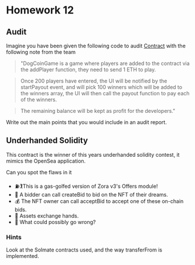 # Homework 12

## Audit
Imagine you have been given the following code to audit
[Contract](../../src//Lesson12/DogCoinGame.sol)
with the following note from the team

> "DogCoinGame is a game where players are added to the contract via the addPlayer
function, they need to send 1 ETH to play.

> Once 200 players have entered, the UI will be notified by the startPayout event, and will
pick 100 winners which will be added to the winners array, the UI will then call the payout
function to pay each of the winners.

> The remaining balance will be kept as profit for the developers."

Write out the main points that you would include in an audit report. 

## Underhanded Solidity

This contract is the winner of this years underhanded solidity contest, it mimics the
OpenSea application.

Can you spot the flaws in it

* ⛽🏌This is a gas-golfed version of Zora v3's Offers module!
* 🤩 A bidder can call createBid to bid on the NFT of their dreams.
* 💰 The NFT owner can call acceptBid to accept one of these on-chain bids.
* 🤝 Assets exchange hands.
* 😤 What could possibly go wrong?

### Hints
Look at the Solmate contracts used, and the way transferFrom is implemented.